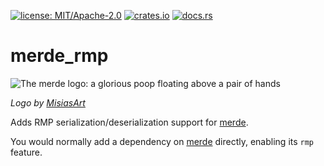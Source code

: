 [![license: MIT/Apache-2.0](https://img.shields.io/badge/license-MIT%2FApache--2.0-blue.svg)](LICENSE-MIT)
[![crates.io](https://img.shields.io/crates/v/merde_rmp.svg)](https://crates.io/crates/merde_rmp)
[![docs.rs](https://docs.rs/merde_rmp/badge.svg)](https://docs.rs/merde_rmp)

# merde_rmp

![The merde logo: a glorious poop floating above a pair of hands](https://github.com/user-attachments/assets/763d60e0-5101-48af-bc72-f96f516a5d0f)

_Logo by [MisiasArt](https://misiasart.com)_

Adds RMP serialization/deserialization support for
[merde](https://crates.io/crates/merde).

You would normally add a dependency on [merde](https://crates.io/crates/merde)
directly, enabling its `rmp` feature.
